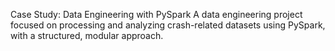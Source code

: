 Case Study: Data Engineering with PySpark
A data engineering project focused on processing and analyzing crash-related datasets using PySpark, with a structured, modular approach.

